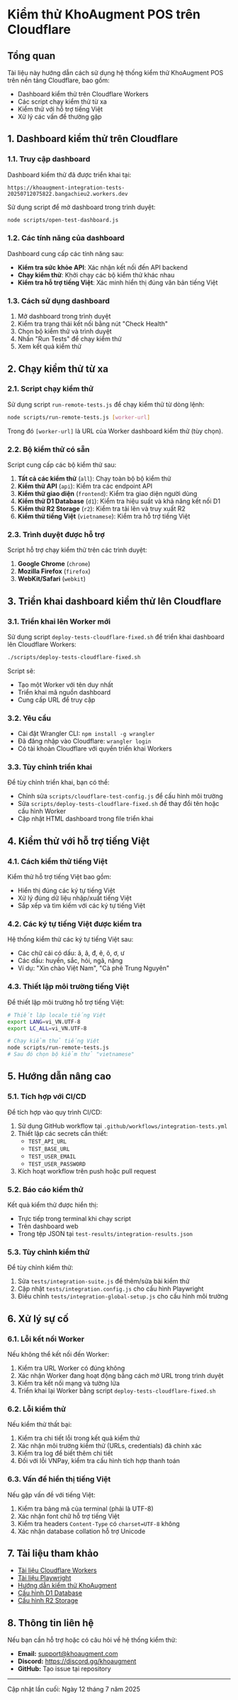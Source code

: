 # Kiểm thử KhoAugment POS trên Cloudflare

## Tổng quan

Tài liệu này hướng dẫn cách sử dụng hệ thống kiểm thử KhoAugment POS trên nền tảng Cloudflare, bao gồm:

- Dashboard kiểm thử trên Cloudflare Workers
- Các script chạy kiểm thử từ xa
- Kiểm thử với hỗ trợ tiếng Việt
- Xử lý các vấn đề thường gặp

## 1. Dashboard kiểm thử trên Cloudflare

### 1.1. Truy cập dashboard

Dashboard kiểm thử đã được triển khai tại:

```
https://khoaugment-integration-tests-20250712075822.bangachieu2.workers.dev
```

Sử dụng script để mở dashboard trong trình duyệt:

```bash
node scripts/open-test-dashboard.js
```

### 1.2. Các tính năng của dashboard

Dashboard cung cấp các tính năng sau:

- **Kiểm tra sức khỏe API**: Xác nhận kết nối đến API backend
- **Chạy kiểm thử**: Khởi chạy các bộ kiểm thử khác nhau
- **Kiểm tra hỗ trợ tiếng Việt**: Xác minh hiển thị đúng văn bản tiếng Việt

### 1.3. Cách sử dụng dashboard

1. Mở dashboard trong trình duyệt
2. Kiểm tra trạng thái kết nối bằng nút "Check Health"
3. Chọn bộ kiểm thử và trình duyệt
4. Nhấn "Run Tests" để chạy kiểm thử
5. Xem kết quả kiểm thử

## 2. Chạy kiểm thử từ xa

### 2.1. Script chạy kiểm thử

Sử dụng script `run-remote-tests.js` để chạy kiểm thử từ dòng lệnh:

```bash
node scripts/run-remote-tests.js [worker-url]
```

Trong đó `[worker-url]` là URL của Worker dashboard kiểm thử (tùy chọn).

### 2.2. Bộ kiểm thử có sẵn

Script cung cấp các bộ kiểm thử sau:

1. **Tất cả các kiểm thử** (`all`): Chạy toàn bộ bộ kiểm thử
2. **Kiểm thử API** (`api`): Kiểm tra các endpoint API
3. **Kiểm thử giao diện** (`frontend`): Kiểm tra giao diện người dùng
4. **Kiểm thử D1 Database** (`d1`): Kiểm tra hiệu suất và khả năng kết nối D1
5. **Kiểm thử R2 Storage** (`r2`): Kiểm tra tải lên và truy xuất R2
6. **Kiểm thử tiếng Việt** (`vietnamese`): Kiểm tra hỗ trợ tiếng Việt

### 2.3. Trình duyệt được hỗ trợ

Script hỗ trợ chạy kiểm thử trên các trình duyệt:

1. **Google Chrome** (`chrome`)
2. **Mozilla Firefox** (`firefox`)
3. **WebKit/Safari** (`webkit`)

## 3. Triển khai dashboard kiểm thử lên Cloudflare

### 3.1. Triển khai lên Worker mới

Sử dụng script `deploy-tests-cloudflare-fixed.sh` để triển khai dashboard lên Cloudflare Workers:

```bash
./scripts/deploy-tests-cloudflare-fixed.sh
```

Script sẽ:

- Tạo một Worker với tên duy nhất
- Triển khai mã nguồn dashboard
- Cung cấp URL để truy cập

### 3.2. Yêu cầu

- Cài đặt Wrangler CLI: `npm install -g wrangler`
- Đã đăng nhập vào Cloudflare: `wrangler login`
- Có tài khoản Cloudflare với quyền triển khai Workers

### 3.3. Tùy chỉnh triển khai

Để tùy chỉnh triển khai, bạn có thể:

- Chỉnh sửa `scripts/cloudflare-test-config.js` để cấu hình môi trường
- Sửa `scripts/deploy-tests-cloudflare-fixed.sh` để thay đổi tên hoặc cấu hình Worker
- Cập nhật HTML dashboard trong file triển khai

## 4. Kiểm thử với hỗ trợ tiếng Việt

### 4.1. Cách kiểm thử tiếng Việt

Kiểm thử hỗ trợ tiếng Việt bao gồm:

- Hiển thị đúng các ký tự tiếng Việt
- Xử lý đúng dữ liệu nhập/xuất tiếng Việt
- Sắp xếp và tìm kiếm với các ký tự tiếng Việt

### 4.2. Các ký tự tiếng Việt được kiểm tra

Hệ thống kiểm thử các ký tự tiếng Việt sau:

- Các chữ cái có dấu: ă, â, đ, ê, ô, ơ, ư
- Các dấu: huyền, sắc, hỏi, ngã, nặng
- Ví dụ: "Xin chào Việt Nam", "Cà phê Trung Nguyên"

### 4.3. Thiết lập môi trường tiếng Việt

Để thiết lập môi trường hỗ trợ tiếng Việt:

```bash
# Thiết lập locale tiếng Việt
export LANG=vi_VN.UTF-8
export LC_ALL=vi_VN.UTF-8

# Chạy kiểm thử tiếng Việt
node scripts/run-remote-tests.js
# Sau đó chọn bộ kiểm thử "vietnamese"
```

## 5. Hướng dẫn nâng cao

### 5.1. Tích hợp với CI/CD

Để tích hợp vào quy trình CI/CD:

1. Sử dụng GitHub workflow tại `.github/workflows/integration-tests.yml`
2. Thiết lập các secrets cần thiết:
   - `TEST_API_URL`
   - `TEST_BASE_URL`
   - `TEST_USER_EMAIL`
   - `TEST_USER_PASSWORD`
3. Kích hoạt workflow trên push hoặc pull request

### 5.2. Báo cáo kiểm thử

Kết quả kiểm thử được hiển thị:

- Trực tiếp trong terminal khi chạy script
- Trên dashboard web
- Trong tệp JSON tại `test-results/integration-results.json`

### 5.3. Tùy chỉnh kiểm thử

Để tùy chỉnh kiểm thử:

1. Sửa `tests/integration-suite.js` để thêm/sửa bài kiểm thử
2. Cập nhật `tests/integration.config.js` cho cấu hình Playwright
3. Điều chỉnh `tests/integration-global-setup.js` cho cấu hình môi trường

## 6. Xử lý sự cố

### 6.1. Lỗi kết nối Worker

Nếu không thể kết nối đến Worker:

1. Kiểm tra URL Worker có đúng không
2. Xác nhận Worker đang hoạt động bằng cách mở URL trong trình duyệt
3. Kiểm tra kết nối mạng và tường lửa
4. Triển khai lại Worker bằng script `deploy-tests-cloudflare-fixed.sh`

### 6.2. Lỗi kiểm thử

Nếu kiểm thử thất bại:

1. Kiểm tra chi tiết lỗi trong kết quả kiểm thử
2. Xác nhận môi trường kiểm thử (URLs, credentials) đã chính xác
3. Kiểm tra log để biết thêm chi tiết
4. Đối với lỗi VNPay, kiểm tra cấu hình tích hợp thanh toán

### 6.3. Vấn đề hiển thị tiếng Việt

Nếu gặp vấn đề với tiếng Việt:

1. Kiểm tra bảng mã của terminal (phải là UTF-8)
2. Xác nhận font chữ hỗ trợ tiếng Việt
3. Kiểm tra headers `Content-Type` có `charset=UTF-8` không
4. Xác nhận database collation hỗ trợ Unicode

## 7. Tài liệu tham khảo

- [Tài liệu Cloudflare Workers](https://developers.cloudflare.com/workers/)
- [Tài liệu Playwright](https://playwright.dev/docs/intro)
- [Hướng dẫn kiểm thử KhoAugment](docs/TESTING.md)
- [Cấu hình D1 Database](docs/DATABASE.md)
- [Cấu hình R2 Storage](docs/STORAGE.md)

## 8. Thông tin liên hệ

Nếu bạn cần hỗ trợ hoặc có câu hỏi về hệ thống kiểm thử:

- **Email:** support@khoaugment.com
- **Discord:** https://discord.gg/khoaugment
- **GitHub:** Tạo issue tại repository

---

Cập nhật lần cuối: Ngày 12 tháng 7 năm 2025
